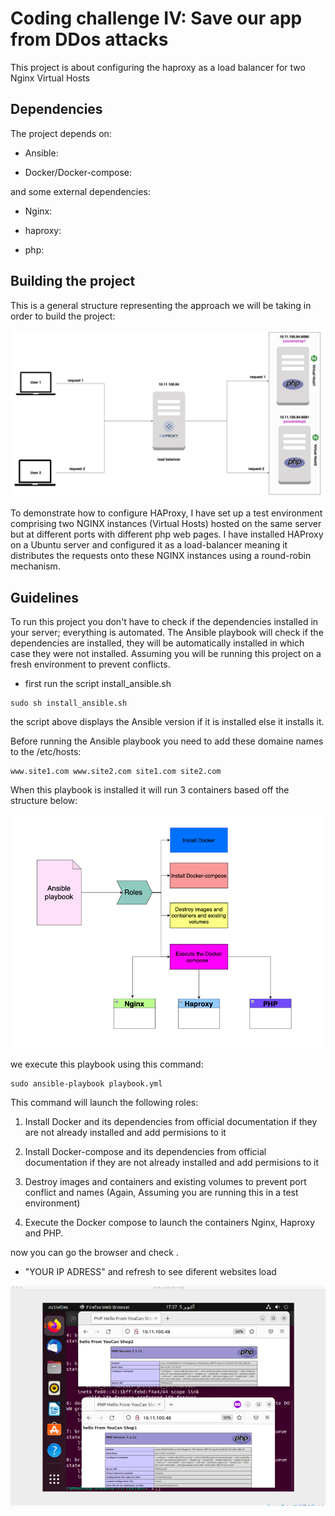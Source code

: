 # Coding challenge IV: Save our app from DDos attacks

This project is about configuring the haproxy as a load balancer for two Nginx Virtual Hosts

## Dependencies
The project depends on:

* Ansible:

* Docker/Docker-compose:

and some external dependencies:

* Nginx: 

* haproxy:

* php:

## Building the project

This is a general structure representing the approach we will be taking in order to build the project:

<img src="schemafiles/schema1.png">

To demonstrate how to configure HAProxy, I have set up a test environment comprising two NGINX instances (Virtual Hosts) hosted on the same server but at different ports with different php web pages. I have installed HAProxy on a Ubuntu server and configured it as a load-balancer meaning it distributes the requests onto these NGINX instances using a round-robin mechanism.
## Guidelines

To run this project you don't have to check if the dependencies installed in your server; everything is automated. The Ansible playbook will check if the dependencies are installed, they will be automatically installed in which case they were not installed. Assuming you will be running this project on a fresh environment to prevent conflicts.
 

* first run the script install_ansible.sh
```
sudo sh install_ansible.sh
```
the script above displays the Ansible version if it is installed else it installs it.

Before running the Ansible playbook  you need to add these domaine names to the /etc/hosts:

```
www.site1.com www.site2.com site1.com site2.com
```

When this playbook is installed it will run 3 containers based off the structure below:

<img src="schemafiles/schema2.png">

we execute this playbook using this command:

```
sudo ansible-playbook playbook.yml
```

This command will launch the following roles:

1. Install Docker and its dependencies from official documentation if they are not already installed and add permisions to it

2. Install Docker-compose and its dependencies from official documentation if they are not already installed and add permisions to it

3. Destroy images and containers and existing volumes to prevent port conflict and names (Again, Assuming you are running this in a test environment)

4. Execute the Docker compose to launch the containers Nginx, Haproxy and PHP.

now you can go the browser and check . 

* "YOUR IP ADRESS"  and refresh to see diferent websites load 

<img src="schemafiles/test1.png">








